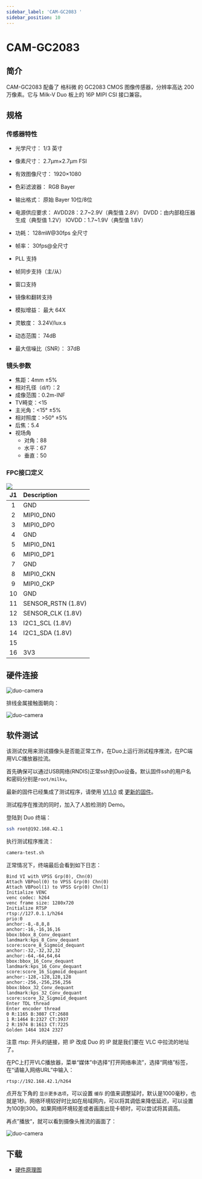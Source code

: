 ```yaml
---
sidebar_label: 'CAM-GC2083 '
sidebar_position: 10
---
```

# CAM-GC2083
## 简介
CAM-GC2083 配备了 格科微 的 GC2083 CMOS 图像传感器，分辨率高达 200 万像素。它与 Milk-V Duo 板上的 16P MIPI CSI 接口兼容。

## 规格
### 传感器特性
- 光学尺寸：
    1/3 英寸

- 像素尺寸：
2.7μm×2.7μm FSI

- 有效图像尺寸：
1920×1080

- 色彩滤波器：
RGB Bayer

- 输出格式：
原始 Bayer 10位/8位

- 电源供应要求：
AVDD28：2.7~2.9V（典型值 2.8V）
DVDD：由内部稳压器生成（典型值 1.2V）
IOVDD：1.7~1.9V（典型值 1.8V）

- 功耗：
128mW@30fps 全尺寸

- 帧率：
30fps@全尺寸

- PLL 支持

- 帧同步支持（主/从）

- 窗口支持

- 镜像和翻转支持

- 模拟增益：
最大 64X

- 灵敏度：
3.24V/lux.s

- 动态范围：
74dB

- 最大信噪比（SNR）：
37dB

### 镜头参数

- 焦距：4mm ±5%
- 相对孔径（d/f）：2
- 成像范围：0.2m-INF
- TV畸变：\<15
- 主光角：\<15° ±5%
- 相对照度：\>50° ±5%
- 后焦：5.4
- 视场角
    - 对角：88
    - 水平：67
    - 垂直：50

### FPC接口定义

<Image src='/docs/duo/duo/duo-camera-csi-port.webp' maxWidth='50%' align='left' />

<div className='gpio_style'>

| J1 | Description         |
|:--:|:--------------------|
| 1  | GND                 |
| 2  | MIPI0_DN0           |
| 3  | MIPI0_DP0           |
| 4  | GND                 |
| 5  | MIPI0_DN1           |
| 6  | MIPI0_DP1           |
| 7  | GND                 |
| 8  | MIPI0_CKN           |
| 9  | MIPI0_CKP           |
| 10 | GND                 |
| 11 | SENSOR_RSTN  (1.8V) |
| 12 | SENSOR_CLK   (1.8V) |
| 13 | I2C1_SCL     (1.8V) |
| 14 | I2C1_SDA     (1.8V) |
| 15 |                     |
| 16 | 3V3                 |

</div>

## 硬件连接

![duo-camera](/docs/duo/duo-camera-connection_01.jpg)

排线金属接触面朝向：

![duo-camera](/docs/duo/duo-camera-connection_02.jpg)

## 软件测试

该测试仅用来测试摄像头是否能正常工作，在Duo上运行测试程序推流，在PC端用VLC播放器拉流。

首先确保可以通过USB网络(RNDIS)正常ssh到Duo设备。默认固件ssh的用户名和密码分别是`root/milkv`。

最新的固件已经集成了测试程序，请使用 [V1.1.0](https://github.com/milkv-duo/duo-buildroot-sdk/releases/tag/Duo-V1.1.0) 或 [更新的固件](https://github.com/milkv-duo/duo-buildroot-sdk/releases)。

测试程序在推流的同时，加入了人脸检测的 Demo。

登陆到 Duo 终端：
```bash
ssh root@192.168.42.1
```

执行测试程序推流：
```bash
camera-test.sh
```

正常情况下，终端最后会看到如下日志：
``` {8}
Bind VI with VPSS Grp(0), Chn(0)
Attach VBPool(0) to VPSS Grp(0) Chn(0)
Attach VBPool(1) to VPSS Grp(0) Chn(1)
Initialize VENC
venc codec: h264
venc frame size: 1280x720
Initialize RTSP
rtsp://127.0.1.1/h264
prio:0
anchor:-8,-8,8,8
anchor:-16,-16,16,16
bbox:bbox_8_Conv_dequant
landmark:kps_8_Conv_dequant
score:score_8_Sigmoid_dequant
anchor:-32,-32,32,32
anchor:-64,-64,64,64
bbox:bbox_16_Conv_dequant
landmark:kps_16_Conv_dequant
score:score_16_Sigmoid_dequant
anchor:-128,-128,128,128
anchor:-256,-256,256,256
bbox:bbox_32_Conv_dequant
landmark:kps_32_Conv_dequant
score:score_32_Sigmoid_dequant
Enter TDL thread
Enter encoder thread
0 R:1165 B:3087 CT:2688
1 R:1464 B:2327 CT:3937
2 R:1974 B:1613 CT:7225
Golden 1464 1024 2327
```
注意 rtsp: 开头的链接，把 IP 改成 Duo 的 IP 就是我们要在 VLC 中拉流的地址了。

在PC上打开VLC播放器，菜单“媒体”中选择“打开网络串流”，选择“网络”标签，在“请输入网络URL”中输入：
```
rtsp://192.168.42.1/h264
```

点开左下角的 `显示更多选项`，可以设置 `缓存` 的值来调整延时，默认是1000毫秒，也就是1秒。网络环境较好时比如在局域网内，可以将其调低来降低延迟，可以设置为100到300。如果网络环境较差或者画面出现卡顿时，可以尝试将其调高。

再点”播放“，就可以看到摄像头推流的画面了：

![duo-camera](/docs/duo/duo-camera-vlc-stream.jpg)


## 下载
- [硬件原理图](https://github.com/milkv-duo/Accessories/blob/master/CAM-GC2083/Hardware_schematics/DUO_CAM_GC2083.pdf)
